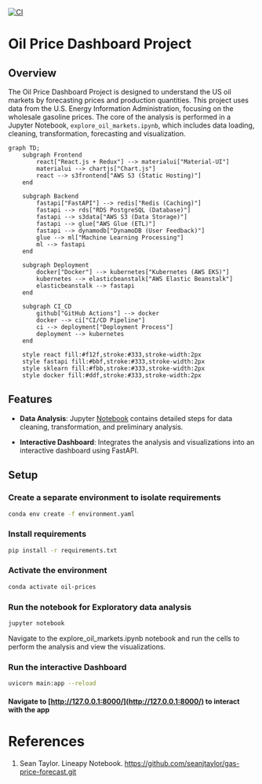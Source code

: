[![CI](https://github.com/LNshuti/oil-price-dashboard/actions/workflows/ci.yml/badge.svg)](https://github.com/LNshuti/oil-price-dashboard/actions/workflows/ci.yml)

# Oil Price Dashboard Project

## Overview

The Oil Price Dashboard Project is designed to understand the US oil markets by forecasting prices and production quantities. This project uses data from the U.S. Energy Information Administration, focusing on the wholesale gasoline prices. The core of the analysis is performed in a Jupyter Notebook, `explore_oil_markets.ipynb`, which includes data loading, cleaning, transformation, forecasting and visualization.

```mermaid
graph TD;
    subgraph Frontend
        react["React.js + Redux"] --> materialui["Material-UI"]
        materialui --> chartjs["Chart.js"]
        react --> s3frontend["AWS S3 (Static Hosting)"]
    end

    subgraph Backend
        fastapi["FastAPI"] --> redis["Redis (Caching)"]
        fastapi --> rds["RDS PostgreSQL (Database)"]
        fastapi --> s3data["AWS S3 (Data Storage)"]
        fastapi --> glue["AWS Glue (ETL)"]
        fastapi --> dynamodb["DynamoDB (User Feedback)"]
        glue --> ml["Machine Learning Processing"]
        ml --> fastapi
    end

    subgraph Deployment
        docker["Docker"] --> kubernetes["Kubernetes (AWS EKS)"]
        kubernetes --> elasticbeanstalk["AWS Elastic Beanstalk"]
        elasticbeanstalk --> fastapi
    end

    subgraph CI_CD
        github["GitHub Actions"] --> docker
        docker --> ci["CI/CD Pipeline"]
        ci --> deployment["Deployment Process"]
        deployment --> kubernetes
    end

    style react fill:#f12f,stroke:#333,stroke-width:2px
    style fastapi fill:#bbf,stroke:#333,stroke-width:2px
    style sklearn fill:#fbb,stroke:#333,stroke-width:2px
    style docker fill:#ddf,stroke:#333,stroke-width:2px
```

## Features

- **Data Analysis**: Jupyter [Notebook]("https://github.com/LNshuti/oil-price-dashboard/blob/main/'explore_oil_markets.ipynb'") contains detailed steps for data cleaning, transformation, and preliminary analysis. 

- **Interactive Dashboard**: Integrates the analysis and visualizations into an interactive dashboard using FastAPI.

## Setup

### Create a separate environment to isolate requirements
```bash
conda env create -f environment.yaml
```

### Install requirements

```bash
pip install -r requirements.txt
```

### Activate the environment
```bash
conda activate oil-prices
```
### Run the notebook for Exploratory data analysis
```bash
jupyter notebook
```
Navigate to the explore_oil_markets.ipynb notebook and run the cells to perform the analysis and view the visualizations.

### Run the interactive Dashboard
```bash
uvicorn main:app --reload
```
#### Navigate to [http://127.0.0.1:8000/](http://127.0.0.1:8000/) to interact with the app

# References 
1. Sean Taylor. Lineapy Notebook. https://github.com/seanjtaylor/gas-price-forecast.git
